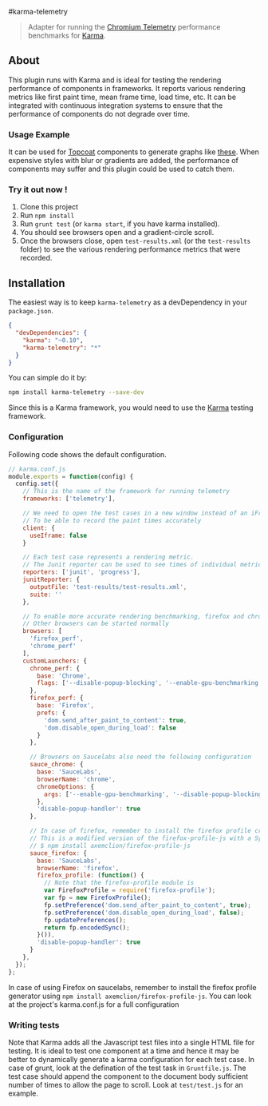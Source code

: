 #karma-telemetry

> Adapter for running the [Chromium Telemetry](http://www.chromium.org/developers/telemetry) performance benchmarks for [Karma](https://github.com/karma-runner/karma).

## About
This plugin runs with Karma and is ideal for testing the rendering performance of components in frameworks. It reports various rendering metrics like first paint time, mean frame time, load time, etc. It can be integrated with continuous integration systems to ensure that the performance of components do not degrade over time.

### Usage Example
It can be used for [Topcoat](http://topcoat.io) components to generate graphs like [these](http://bench.topcoat.io). When expensive styles with blur or gradients are added, the performance of components may suffer and this plugin could be used to catch them. 

### Try it out now !
1. Clone this project
2. Run `npm install`
3. Run `grunt test` (or `karma start`, if you have karma installed).  
4. You should see browsers open and a gradient-circle scroll.
5. Once the browsers close, open `test-results.xml` (or the `test-results` folder) to see the various rendering performance metrics that were recorded. 

## Installation

The easiest way is to keep `karma-telemetry` as a devDependency in your `package.json`.

```json
{
  "devDependencies": {
    "karma": "~0.10",
    "karma-telemetry": "*"
  }
}
```

You can simple do it by:

```bash
npm install karma-telemetry --save-dev
```

Since this is a Karma framework, you would need to use the [Karma](http://karma-runner.github.io) testing framework. 


### Configuration
Following code shows the default configuration.

```js
// karma.conf.js
module.exports = function(config) {
  config.set({
    // This is the name of the framework for running telemetry
    frameworks: ['telemetry'],

    // We need to open the test cases in a new window instead of an iFrame
    // To be able to record the paint times accurately 
    client: {
      useIframe: false
    }

    // Each test case represents a rendering metric.
    // The Junit reporter can be used to see times of individual metrics
    reporters: ['junit', 'progress'],
    junitReporter: {
      outputFile: 'test-results/test-results.xml',
      suite: ''
    },

    // To enable more accurate rendering benchmarking, firefox and chrome have to be started with special flags. 
    // Other browsers can be started normally
    browsers: [
      'firefox_perf',
      'chrome_perf'
    ],
    customLaunchers: {
      chrome_perf: {
        base: 'Chrome',
        flags: ['--disable-popup-blocking', '--enable-gpu-benchmarking', '--enable-threaded-compositing']
      },
      firefox_perf: {
        base: 'Firefox',
        prefs: {
          'dom.send_after_paint_to_content': true,
          'dom.disable_open_during_load': false
        }
      },

      // Browsers on Saucelabs also need the following configuration
      sauce_chrome: {
        base: 'SauceLabs',
        browserName: 'chrome',
        chromeOptions: {
          args: ['--enable-gpu-benchmarking', '--disable-popup-blocking', '--enable-thread-composting']
        },
        'disable-popup-handler': true
      },

      // In case of firefox, remember to install the firefox profile creator. 
      // This is a modified version of the firefox-profile-js with a Synchronous method and can be installed using
      // $ npm install axemclion/firefox-profile-js
      sauce_firefox: {
        base: 'SauceLabs',
        browserName: 'firefox',
        firefox_profile: (function() {
          // Note that the firefox-profile module is 
          var FirefoxProfile = require('firefox-profile');
          var fp = new FirefoxProfile();
          fp.setPreference('dom.send_after_paint_to_content', true);
          fp.setPreference('dom.disable_open_during_load', false);
          fp.updatePreferences();
          return fp.encodedSync();
        }()),
        'disable-popup-handler': true
      }
    },
  });
};
```

In case of using Firefox on saucelabs, remember to install the firefox profile generator using `npm install axemclion/firefox-profile-js`. You can look at the project's karma.conf.js for a full configuration

### Writing tests
Note that Karma adds all the Javascript test files into a single HTML file for testing. It is ideal to test one component at a time and hence it may be better to dynamically generate a karma configuration for each test case. In case of grunt, look at the defination of the test task in `Gruntfile.js`. 
The test case should append the component to the document body sufficient number of times to allow the page to scroll. Look at `test/test.js` for an example. 
